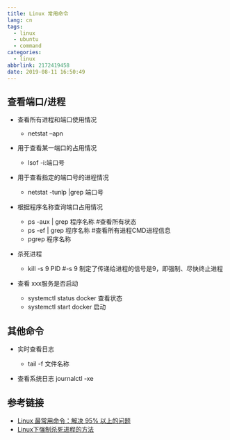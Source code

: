 ```yaml
---
title: Linux 常用命令
lang: cn
tags:
  - linux
  - ubuntu
  - command
categories:
  - linux
abbrlink: 2172419458
date: 2019-08-11 16:50:49
---
```



## 查看端口/进程
- 查看所有进程和端口使用情况
    - netstat –apn
- 用于查看某一端口的占用情况
    - lsof -i:端口号 
- 用于查看指定的端口号的进程情况
    - netstat -tunlp |grep 端口号
- 根据程序名称查询端口占用情况
    - ps -aux | grep 程序名称 #查看所有状态
    - ps -ef | grep 程序名称 #查看所有进程CMD进程信息
    - pgrep 程序名称 

- 杀死进程
    - kill -s 9 PID  #-s 9 制定了传递给进程的信号是9，即强制、尽快终止进程  
- 查看 xxx服务是否启动
    - systemctl status docker 查看状态
    - systemctl start docker 启动

## 其他命令
- 实时查看日志
    - tail -f 文件名称

- 查看系统日志 journalctl -xe


## 参考链接
- [Linux 最常用命令：解决 95% 以上的问题](https://mp.weixin.qq.com/s/FtLcT7PXlfwHKyTEKvnQxQ)
- [Linux下强制杀死进程的方法](https://www.cnblogs.com/liaojie970/p/7131043.html)


